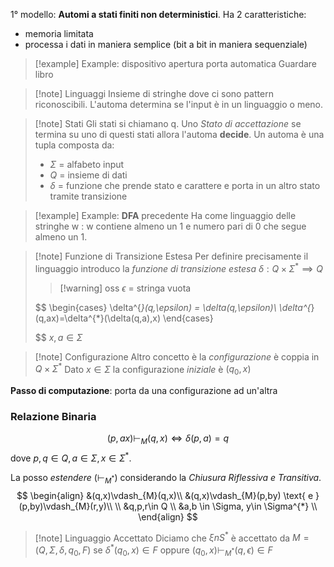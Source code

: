 1° modello: **Automi a stati finiti non deterministici**.
Ha 2 caratteristiche:
- memoria limitata
- processa i dati in maniera semplice (bit a bit in maniera sequenziale)

>[!example] Example: dispositivo apertura porta automatica
>Guardare libro

>[!note] Linguaggi
>Insieme di stringhe dove ci sono pattern riconoscibili. L'automa determina se l'input è in un linguaggio o meno.

>[!note] Stati
>Gli stati si chiamano q. Uno *Stato di accettazione* se termina su uno di questi stati allora l'automa **decide**. Un automa è una tupla composta da:
>- $\Sigma$ = alfabeto input
>- $Q$ = insieme di dati
>- $\delta$ = funzione che prende stato e carattere e porta in un altro stato tramite transizione

>[!example] Example: **DFA** precedente
>Ha come linguaggio delle stringhe w : w contiene almeno un 1 e numero pari di 0 che segue almeno un 1.

>[!note] Funzione di Transizione Estesa
>Per definire precisamente il linguaggio introduco la *funzione di transizione estesa*
>$\delta:Q \times \Sigma^{*}\implies Q$
>>[!warning] oss $\epsilon$ = stringa vuota
>
>$$
>\begin{cases}
>\delta^{*}(q,\epsilon) = \delta(q,\epsilon)\\
>\delta^{*}(q,ax)=\delta^{*}(\delta(q,a),x)
>\end{cases}
>
>$$
>$x,a\in\Sigma$

>[!note] Configurazione
>Altro concetto è la *configurazione* è coppia in $Q\times\Sigma^{*}$ 
>Dato $x \in \Sigma$ la configurazione *iniziale* è $(q_{0},x)$

**Passo di computazione**: porta da una configurazione ad un'altra
### Relazione Binaria
$$
(p,ax) \vdash_{M} (q,x) \iff \delta(p,a)=q 
$$
dove $p,q\in Q,a\in\Sigma,x \in \Sigma^{*}$.

La posso *estendere* ($\vdash_{M^{*}}$) considerando la *Chiusura Riflessiva e Transitiva*.
$$
\begin{align}
&(q,x)\vdash_{M}(q,x)\\
&(q,x)\vdash_{M}(p,by) \text{ e } (p,by)\vdash_{M}(r,y)\\ \\
&q,p,r\in Q \\
&a,b \in \Sigma, y\in \Sigma^{*} \\
\end{align}
$$
>[!note] Linguaggio Accettato
>Diciamo che $\xi nS^{*}$ è accettato da $M=(Q,\Sigma,\delta,q_{0},F)$ se $\delta^{*}(q_{0},x)\in F$
>oppure
>$(q_{0},x)\vdash_{M^{*}}(q,\epsilon)\in F$




